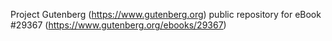 Project Gutenberg (https://www.gutenberg.org) public repository for eBook #29367 (https://www.gutenberg.org/ebooks/29367)
